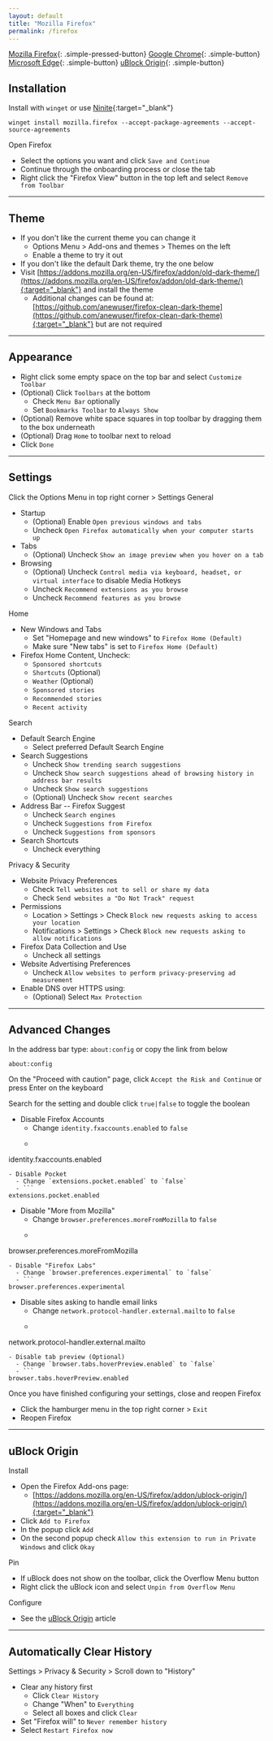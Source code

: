 ```yaml
---
layout: default
title: "Mozilla Firefox"
permalink: /firefox
---
```


[Mozilla Firefox]({{site.url}}/firefox){: .simple-pressed-button}
[Google Chrome]({{site.url}}/chrome){: .simple-button}
[Microsoft Edge]({{site.url}}/edge){: .simple-button}
[uBlock Origin]({{site.url}}/ublock){: .simple-button}

## Installation

Install with `winget` or use [Ninite](https://ninite.com/){:target="_blank"}
```
winget install mozilla.firefox --accept-package-agreements --accept-source-agreements
```
Open Firefox

- Select the options you want and click `Save and Continue`
- Continue through the onboarding process or close the tab
- Right click the "Firefox View" button in the top left and select `Remove from Toolbar`

----

## Theme
- If you don't like the current theme you can change it
  - Options Menu > Add-ons and themes > Themes on the left
  - Enable a theme to try it out
- If you don't like the default Dark theme, try the one below
- Visit [https://addons.mozilla.org/en-US/firefox/addon/old-dark-theme/](https://addons.mozilla.org/en-US/firefox/addon/old-dark-theme/){:target="_blank"} and install the theme
  - Additional changes can be found at: [https://github.com/anewuser/firefox-clean-dark-theme](https://github.com/anewuser/firefox-clean-dark-theme){:target="_blank"} but are not required

----

## Appearance

- Right click some empty space on the top bar and select `Customize Toolbar`
- (Optional) Click `Toolbars` at the bottom
  - Check `Menu Bar` optionally
  - Set `Bookmarks Toolbar` to `Always Show`
- (Optional) Remove white space squares in top toolbar by dragging them to the box underneath
- (Optional) Drag `Home` to toolbar next to reload
- Click `Done`

----

## Settings
Click the Options Menu in top right corner > Settings
General

- Startup
  - (Optional) Enable `Open previous windows and tabs`
  - Uncheck `Open Firefox automatically when your computer starts up`
- Tabs
  - (Optional) Uncheck `Show an image preview when you hover on a tab`
- Browsing
  - (Optional) Uncheck `Control media via keyboard, headset, or virtual interface` to disable Media Hotkeys
  - Uncheck `Recommend extensions as you browse`
  - Uncheck `Recommend features as you browse`

Home

- New Windows and Tabs
  - Set "Homepage and new windows" to `Firefox Home (Default)`
  - Make sure "New tabs" is set to `Firefox Home (Default)`
- Firefox Home Content, Uncheck:
  - `Sponsored shortcuts`
  - `Shortcuts` (Optional)
  - `Weather` (Optional)
  - `Sponsored stories`
  - `Recommended stories`
  - `Recent activity`

Search

- Default Search Engine
  - Select preferred Default Search Engine
- Search Suggestions
  - Uncheck `Show trending search suggestions`
  - Uncheck `Show search suggestions ahead of browsing history in address bar results`
  - Uncheck `Show search suggestions`
  - (Optional) Uncheck `Show recent searches`
- Address Bar -- Firefox Suggest
  - Uncheck `Search engines`
  - Uncheck `Suggestions from Firefox`
  - Uncheck `Suggestions from sponsors`
- Search Shortcuts
  - Uncheck everything

Privacy & Security

- Website Privacy Preferences
  - Check `Tell websites not to sell or share my data`
  - Check `Send websites a "Do Not Track" request`
- Permissions
  - Location > Settings > Check `Block new requests asking to access your location`
  - Notifications > Settings > Check `Block new requests asking to allow notifications`
- Firefox Data Collection and Use
  - Uncheck all settings
- Website Advertising Preferences
  - Uncheck `Allow websites to perform privacy-preserving ad measurement`
- Enable DNS over HTTPS using:
  - (Optional) Select `Max Protection`

----

## Advanced Changes
In the address bar type: `about:config` or copy the link from below
```
about:config
```
On the "Proceed with caution" page, click `Accept the Risk and Continue` or press Enter on the keyboard

Search for the setting and double click `true|false` to toggle the boolean

- Disable Firefox Accounts
  - Change `identity.fxaccounts.enabled` to `false`
  - ```
identity.fxaccounts.enabled
```
- Disable Pocket
  - Change `extensions.pocket.enabled` to `false`
  - ```
extensions.pocket.enabled
```
- Disable "More from Mozilla"
  - Change `browser.preferences.moreFromMozilla` to `false`
  - ```
browser.preferences.moreFromMozilla
```
- Disable "Firefox Labs"
  - Change `browser.preferences.experimental` to `false`
  - ```
browser.preferences.experimental
```
- Disable sites asking to handle email links
  - Change `network.protocol-handler.external.mailto` to `false`
  - ```
network.protocol-handler.external.mailto
```
- Disable tab preview (Optional)
  - Change `browser.tabs.hoverPreview.enabled` to `false`
  - ```
browser.tabs.hoverPreview.enabled
```

Once you have finished configuring your settings, close and reopen Firefox

  - Click the hamburger menu in the top right corner > `Exit`
  - Reopen Firefox

----

## uBlock Origin

Install

- Open the Firefox Add-ons page:
  - [https://addons.mozilla.org/en-US/firefox/addon/ublock-origin/](https://addons.mozilla.org/en-US/firefox/addon/ublock-origin/){:target="_blank"}
- Click `Add to Firefox`
- In the popup click `Add`
- On the second popup check `Allow this extension to run in Private Windows` and click `Okay`

Pin

- If uBlock does not show on the toolbar, click the Overflow Menu button
- Right click the uBlock icon and select `Unpin from Overflow Menu`

Configure

- See the [uBlock Origin]({{site.url}}/ublock) article

----

## Automatically Clear History

Settings > Privacy & Security > Scroll down to "History"

- Clear any history first
  - Click `Clear History`
  - Change "When" to `Everything`
  - Select all boxes and click `Clear`
- Set "Firefox will" to  `Never remember history`
- Select `Restart Firefox now`
